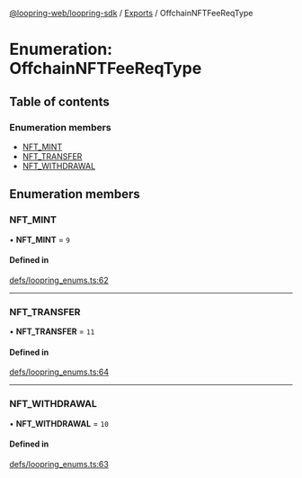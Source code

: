 [@loopring-web/loopring-sdk](../README.md) / [Exports](../modules.md) / OffchainNFTFeeReqType

# Enumeration: OffchainNFTFeeReqType

## Table of contents

### Enumeration members

- [NFT\_MINT](OffchainNFTFeeReqType.md#nft_mint)
- [NFT\_TRANSFER](OffchainNFTFeeReqType.md#nft_transfer)
- [NFT\_WITHDRAWAL](OffchainNFTFeeReqType.md#nft_withdrawal)

## Enumeration members

### NFT\_MINT

• **NFT\_MINT** = `9`

#### Defined in

[defs/loopring_enums.ts:62](https://github.com/Loopring/loopring_sdk/blob/f91f904/src/defs/loopring_enums.ts#L62)

___

### NFT\_TRANSFER

• **NFT\_TRANSFER** = `11`

#### Defined in

[defs/loopring_enums.ts:64](https://github.com/Loopring/loopring_sdk/blob/f91f904/src/defs/loopring_enums.ts#L64)

___

### NFT\_WITHDRAWAL

• **NFT\_WITHDRAWAL** = `10`

#### Defined in

[defs/loopring_enums.ts:63](https://github.com/Loopring/loopring_sdk/blob/f91f904/src/defs/loopring_enums.ts#L63)
